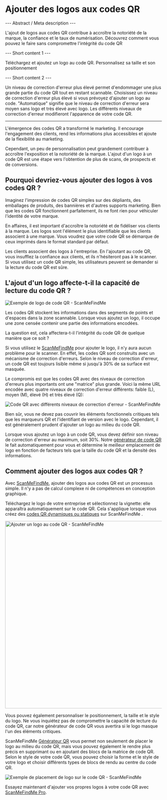 <h1>Ajouter des logos aux codes QR</h1>

--- Abstract / Meta description ---

L'ajout de logos aux codes QR contribue à accroître la notoriété de la marque, la confiance et le taux de numérisation. Découvrez comment vous pouvez le faire sans compromettre l'intégrité du code QR

--- Short content 1 ---

Téléchargez et ajoutez un logo au code QR. Personnalisez sa taille et son positionnement

--- Short content 2 ---

Un niveau de correction d'erreur plus élevé permet d'endommager une plus grande partie du code QR tout en restant scannable. Choisissez un niveau de correction d'erreur plus élevé si vous prévoyez d'ajouter un logo au code. "Automatique" signifie que le niveau de correction d'erreur sera moyen sans logo et très élevé avec logo. Les différents niveaux de correction d'erreur modifieront l'apparence de votre code QR.

----------

<p>L'émergence des codes QR a transformé le marketing. Il encourage l'engagement des clients, rend les informations plus accessibles et ajoute de la flexibilité au marketing. </p>

<p>Cependant, un peu de personnalisation peut grandement contribuer à accroître l'exposition et la notoriété de la marque. L'ajout d'un logo à un code QR est une étape vers l'obtention de plus de scans, de prospects et de conversions. </p>

<h2> Pourquoi devriez-vous ajouter des logos à vos codes QR ?</h2>

<p>Imaginez l'impression de codes QR simples sur des dépliants, des emballages de produits, des bannières et d'autres supports marketing. Bien que les codes QR fonctionnent parfaitement, ils ne font rien pour véhiculer l'identité de votre marque.</p>

<p>En affaires, il est important d'accroître la notoriété et de fidéliser vos clients à la marque. Les logos sont l'élément le plus identifiable que les clients associent à une marque. Vous voudrez que votre code QR se démarque de ceux imprimés dans le format standard par défaut.</p>

<p>Les clients associent des logos à l'entreprise. En l'ajoutant au code QR, vous insufflez la confiance aux clients, et ils n'hésiteront pas à le scanner. Si vous utilisez un code QR simple, les utilisateurs peuvent se demander si la lecture du code QR est sûre.</p>

<h2>L'ajout d'un logo affecte-t-il la capacité de lecture du code QR ?</h2>

<p class="imageholder">
    <img src="https://media.scanmefindme.com/blog/about_logos/files/img 1 - qr code with logo.png"
        alt="Exemple de logo de code QR - ScanMeFindMe">
</p>

<p>Les codes QR stockent les informations dans des segments de points et d'espaces dans la zone scannable. Lorsque vous ajoutez un logo, il occupe une zone censée contenir une partie des informations encodées.</p>

<p>La question est, cela affectera-t-il l'intégrité du code QR de quelque manière que ce soit ?</p>

<p>Si vous utilisez le <a href="#static:url" title="générateur de code QR ScanMeFindMe">ScanMeFindMe</a> pour ajouter le logo, il n'y aura aucun problème pour le scanner. En effet, les codes QR sont construits avec un mécanisme de correction d'erreurs. Selon le niveau de correction d'erreur, un code QR est toujours lisible même si jusqu'à 30% de sa surface est masquée.</p>

<p>Le compromis est que les codes QR avec des niveaux de correction d'erreurs plus importants ont une "matrice" plus grande. Voici la même URL encodée avec quatre niveaux de correction d'erreur différents: faible (L), moyen (M), élevé (H) et très élevé (Q):</p>

<p class="imageholder">
    <img src="https://media.scanmefindme.com/blog/about_logos/files/img 2 - diff matrix.png"
        alt="Code QR avec différents niveaux de correction d'erreur - ScanMeFindMe">
</p>

<p>Bien sûr, vous ne devez pas couvrir les éléments fonctionnels critiques tels que les marqueurs QR et l'identifiant de version avec le logo. Cependant, il est généralement prudent d'ajouter un logo au milieu du code QR.</p>

<p>Lorsque vous ajoutez un logo à un code QR, vous devez définir son niveau de correction d'erreur au maximum, soit 30%. Notre <a href="#static:url">générateur de code QR</a> le fait automatiquement pour vous et détermine le meilleur emplacement de logo en fonction de facteurs tels que la taille du code QR et la densité des informations.</p>

<h2> Comment ajouter des logos aux codes QR ?</h2>

<p>Avec <a href="#static:url" title="Ajouter des logos aux codes QR">ScanMeFindMe</a>, ajouter des logos aux codes QR est un processus simple. Il n'y a pas de calcul complexe ni de compétences en conception graphique.</p>

<p>Téléchargez le logo de votre entreprise et sélectionnez la vignette: elle apparaîtra automatiquement sur le code QR. Cela s'applique lorsque vous créez des <a href="#about:product">codes QR dynamiques ou statiques</a> sur ScanMeFindMe .</p>

<p class="imageholder">
    <img src="https://media.scanmefindme.com/blog/about_logos/files/img 3 - adding logo.png" width="600"
        alt="Ajouter un logo au code QR - ScanMeFindMe">
</p>

<p>Vous pouvez également personnaliser le positionnement, la taille et le style du logo. Ne vous inquiétez pas de compromettre la capacité de lecture du code QR, car notre générateur de code QR vous avertira si le logo masque l'un des éléments critiques.</p>

<p>ScanMeFindMe <a href="#static:url">Générateur QR</a> vous permet non seulement de placer le logo au milieu du code QR, mais vous pouvez également le rendre plus précis en supprimant ou en ajoutant des blocs de la matrice de code QR. Selon le style de votre code QR, vous pouvez choisir la forme et le style de votre logo et choisir différents types de blocs de rendu au centre du code QR.</p>

<p class="imageholder">
    <img src="https://media.scanmefindme.com/blog/about_logos/files/img 4 - center of qr.png"
        alt="Exemple de placement de logo sur le code QR - ScanMeFindMe">
</p>

<p>Essayez maintenant d'ajouter vos propres logos à votre code QR avec <a href="#pro">ScanMeFindMe Pro</a>.</p>
